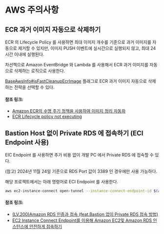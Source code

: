 # AWS 주의사항

## ECR 과거 이미지 자동으로 삭제하기

ECR 의 Lifecycle Policy 를 사용하면 최대 이미지 개수를 기준으로 과거 이미지를 자동으로 제거할 수 있지만, 이미지 PUSH 이벤트에 실시간으로 실행되지 않고, 최대 24시간 이내에 실행된다.

차선책으로 Amazon EventBridge 와 Lambda 를 사용해서 ECR 과거 이미지를 자동으로 삭제하는 로직으로 사용한다.

[BaseAwsInfo#isFastCleanupEcrImage](https://github.com/newy2/algo-trade-infra/blob/e05c7664abae851fd2aea8e63d1a726b235eba27/aws/BaseAwsInfo.ts#L50-L52)
플래그로 ECR 과거 이미지 자동으로 삭제하는 전략을 선택할 수 있다.

#### 참조 링크:

- [Amazon ECR의 수명 주기 정책을 사용하여 이미지 정리 자동화](https://docs.aws.amazon.com/ko_kr/AmazonECR/latest/userguide/LifecyclePolicies.html)
- [ECR Lifecycle policy not executing](https://repost.aws/questions/QUW-16BgYnSLC6jTHt2QjcmQ/ecr-lifecycle-policy-not-executing)

## Bastion Host 없이 Private RDS 에 접속하기 (ECI Endpoint 사용)

EIC Endpoint 를 사용하면 추가 비용 없이 개발 PC 에서 Private RDS 에 접속할 수 있다.

(참고) 2024년 11월 24일 기준으로 RDS Port 값이 3389 인 경우에만 사용 가능하다.

해당 프로젝트에서는 아래 명령어로 ECI Endpoint 를 사용한다.

```bash
aws ec2-instance-connect open-tunnel --instance-connect-endpoint-id $(aws ssm get-parameter --name "/vpc/eice/rds-connect/id" --query "Parameter.Value" --output text) --private-ip-address $(nslookup $(aws ssm get-parameter --name "/rds/address" --query "Parameter.Value" --output text) | grep "Address" | tail -n 1 | awk '{print $2}') --local-port 3389 --remote-port 3389
```

#### 참조 링크:

- [(LV.200)Amazon RDS 인증과 접속 (feat.Bastion 없이 Private RDS 접속 방법)](https://www.youtube.com/watch?v=Ft-rW0hJVqU&t=0s)
- [EC2 Instance Connect Endpoint를 이용해 Amazon EC2및 Amazon RDS 인스턴스에 안전하게 접속하기
  ](https://aws.amazon.com/ko/blogs/tech/ec2-instance-connect-endpoint-bastion/)